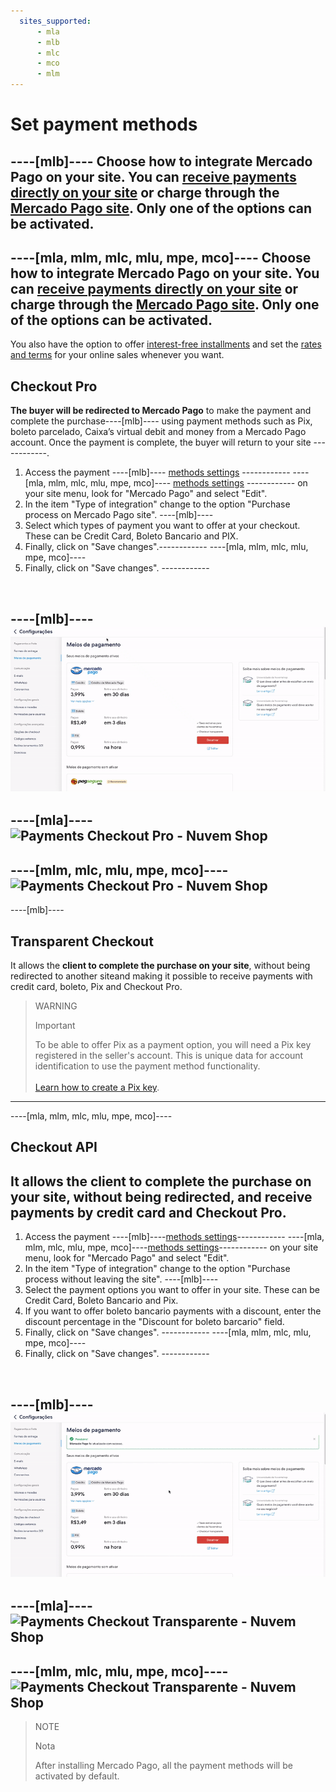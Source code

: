 ```yaml
---
  sites_supported:
      - mla
      - mlb
      - mlc
      - mco
      - mlm
---
```


# Set payment methods

----[mlb]----
**Choose how to integrate Mercado Pago on your site.**  You can [receive payments directly on your site](#bookmark_transparent_checkout) or charge through the [Mercado Pago site](#bookmark_checkout_pro). Only one of the options can be activated.
------------

----[mla, mlm, mlc, mlu, mpe, mco]----
**Choose how to integrate Mercado Pago on your site.**  You can [receive payments directly on your site](#bookmark_checkout_api) or charge through the [Mercado Pago site](#bookmark_checkout_pro). Only one of the options can be activated.
------------

You also have the option to offer [interest-free installments](#bookmark_set_interest-free_installments_in_your_mercado_pago_account) and set the [rates and terms](https://www.mercadopago[FAKER][URL][DOMAIN]/settings/release-options) for your online sales whenever you want.


## Checkout Pro

**The buyer will be redirected to Mercado Pago** to make the payment and complete the purchase----[mlb]---- using payment methods such as Pix, boleto parcelado, Caixa’s virtual debit and money from a Mercado Pago account. Once the payment is complete, the buyer will return to your site ------------.

1. Access the payment ----[mlb]---- [methods settings](https://lojavirtualnuvem.com.br/admin/payments/) ------------ ----[mla, mlm, mlc, mlu, mpe, mco]---- [methods settings](https://mitiendanube.com/admin/payments/) ------------ on your site menu, look for "Mercado Pago" and select "Edit".
2. In the item "Type of integration" change to the option "Purchase process on Mercado Pago site".
----[mlb]---- 
3. Select which types of payment you want to offer at your checkout. These can be Credit Card, Boleto Bancario and PIX.
4. Finally, click on "Save changes".------------
----[mla, mlm, mlc, mlu, mpe, mco]----
3. Finally, click on "Save changes". ------------
<p>&nbsp;</p>

----[mlb]----
![Payments Checkout Pro - Nuvem Shop](/images/nuvemshop/nuvemshop_checkout_redirect_3.gif)
------------
----[mla]----
![Payments Checkout Pro - Nuvem Shop](/images/nuvemshop/ar_tiendanube_checkout_redirect.gif)
------------
----[mlm, mlc, mlu, mpe, mco]----
![Payments Checkout Pro - Nuvem Shop](/images/nuvemshop/mx_tiendanube_checkout_redirect.gif)
------------


----[mlb]----
## Transparent Checkout

It allows the **client to complete the purchase on your site**, without being redirected to another siteand making it possible to receive payments with credit card, boleto, Pix and Checkout Pro.

> WARNING
>
> Important
>
> To be able to offer Pix as a payment option, you will need a Pix key registered in the seller's account. This is unique data for account identification to use the payment method functionality.<br><br>
> [Learn how to create a Pix key](https://www.mercadopago.com.br/stop/pix?url=https%3A%2F%2Fwww.mercadopago.com.br%2Fadmin-pix-keys%2Fmy-keys&authentication_mode=required).
------------

----[mla, mlm, mlc, mlu, mpe, mco]----
## Checkout API

It allows the **client to complete the purchase on your site**, without being redirected, and receive payments by credit card and Checkout Pro.
------------

1. Access the payment ----[mlb]----[methods settings](https://lojavirtualnuvem.com.br/admin/payments/)------------ ----[mla, mlm, mlc, mlu, mpe, mco]----[methods settings](https://mitiendanube.com/admin/payments/)------------ on your site menu, look for "Mercado Pago" and select "Edit".
2. In the item "Type of integration" change to the option "Purchase process without leaving the site".
----[mlb]----
3. Select the payment options you want to offer in your site. These can be Credit Card, Boleto Bancario and Pix.
4. If you want to offer boleto bancario payments with a discount, enter the discount percentage in the "Discount for boleto barcario" field.
5. Finally, click on "Save changes". ------------
----[mla, mlm, mlc, mlu, mpe, mco]----
3. Finally, click on "Save changes". ------------
<p>&nbsp;</p>

----[mlb]----
![Payments Checkout Transparente - Nuvem Shop](/images/nuvemshop/nuvemshop_checkout_transparente_2.gif)
------------
----[mla]----
![Payments Checkout Transparente - Nuvem Shop](/images/nuvemshop/ar_tiendanube_checkout_transparente.gif)
------------
----[mlm, mlc, mlu, mpe, mco]----
![Payments Checkout Transparente - Nuvem Shop](/images/nuvemshop/mx_tiendanube_checkout_transparente.gif)
------------

> NOTE
>
> Nota
>
> After installing Mercado Pago, all the payment methods will be activated by default.